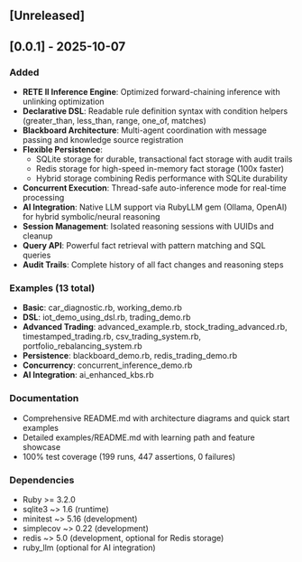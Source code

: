 ## [Unreleased]

## [0.0.1] - 2025-10-07

### Added
- **RETE II Inference Engine**: Optimized forward-chaining inference with unlinking optimization
- **Declarative DSL**: Readable rule definition syntax with condition helpers (greater_than, less_than, range, one_of, matches)
- **Blackboard Architecture**: Multi-agent coordination with message passing and knowledge source registration
- **Flexible Persistence**:
  - SQLite storage for durable, transactional fact storage with audit trails
  - Redis storage for high-speed in-memory fact storage (100x faster)
  - Hybrid storage combining Redis performance with SQLite durability
- **Concurrent Execution**: Thread-safe auto-inference mode for real-time processing
- **AI Integration**: Native LLM support via RubyLLM gem (Ollama, OpenAI) for hybrid symbolic/neural reasoning
- **Session Management**: Isolated reasoning sessions with UUIDs and cleanup
- **Query API**: Powerful fact retrieval with pattern matching and SQL queries
- **Audit Trails**: Complete history of all fact changes and reasoning steps

### Examples (13 total)
- **Basic**: car_diagnostic.rb, working_demo.rb
- **DSL**: iot_demo_using_dsl.rb, trading_demo.rb
- **Advanced Trading**: advanced_example.rb, stock_trading_advanced.rb, timestamped_trading.rb, csv_trading_system.rb, portfolio_rebalancing_system.rb
- **Persistence**: blackboard_demo.rb, redis_trading_demo.rb
- **Concurrency**: concurrent_inference_demo.rb
- **AI Integration**: ai_enhanced_kbs.rb

### Documentation
- Comprehensive README.md with architecture diagrams and quick start examples
- Detailed examples/README.md with learning path and feature showcase
- 100% test coverage (199 runs, 447 assertions, 0 failures)

### Dependencies
- Ruby >= 3.2.0
- sqlite3 ~> 1.6 (runtime)
- minitest ~> 5.16 (development)
- simplecov ~> 0.22 (development)
- redis ~> 5.0 (development, optional for Redis storage)
- ruby_llm (optional for AI integration)
